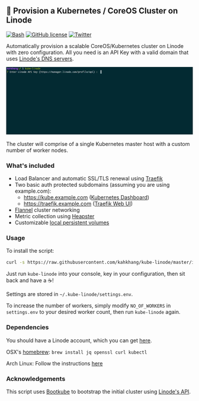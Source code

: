## :whale: Provision a Kubernetes / CoreOS Cluster on Linode
[![Bash](https://img.shields.io/badge/language-Bash-green.svg)](https://github.com/kahkhang/kube-linode) [![GitHub license](https://img.shields.io/badge/license-MIT-blue.svg)](https://raw.githubusercontent.com/kahkhang/kube-linode/master/LICENSE) [![Twitter](https://img.shields.io/twitter/url/https/github.com/kahkhang/kube-linode.svg?style=social)](https://twitter.com/intent/tweet?text=%23kube-linode%20rocks%21&url=%5Bobject%20Object%5D)

Automatically provision a scalable CoreOS/Kubernetes cluster on Linode with zero configuration. All you need is an API Key with a valid domain that uses [Linode's DNS servers](https://www.linode.com/docs/networking/dns/dns-manager-overview#set-domain-names-to-use-linodes-name-servers).

![Demo](demo.gif)

The cluster will comprise of a single Kubernetes master host with a custom number of worker nodes.

### What's included
* Load Balancer and automatic SSL/TLS renewal using [Traefik](https://github.com/containous/traefik)
* Two basic auth protected subdomains (assuming you are using example.com):
  * https://kube.example.com ([Kubernetes Dashboard](https://github.com/kubernetes/dashboard))
  * https://traefik.example.com ([Traefik Web UI](https://github.com/containous/traefik#web-ui))
* [Flannel](https://github.com/coreos/flannel/blob/master/README.md) cluster networking
* Metric collection using [Heapster](https://github.com/kubernetes/heapster)
* Customizable [local persistent volumes](https://github.com/kubernetes-incubator/external-storage/blob/master/local-volume/README.md)

### Usage

To install the script:
```sh
curl -s https://raw.githubusercontent.com/kahkhang/kube-linode/master/install.sh | bash
```

Just run `kube-linode` into your console, key in your configuration, then sit back and have a :coffee:!

Settings are stored in `~/.kube-linode/settings.env`.

To increase the number of workers, simply modify `NO_OF_WORKERS` in `settings.env` to your desired worker count, then run `kube-linode` again.

### Dependencies
You should have a Linode account, which you can get [here](https://www.linode.com/?r=0affaec6ca42ca06f5f2c2d3d8d1ceb354e222c1).

OSX's [homebrew](https://brew.sh/): ``` brew install jq openssl curl kubectl ```

Arch Linux: Follow the instructions [here](https://github.com/kahkhang/kube-linode/issues/4#issuecomment-311601422)

### Acknowledgements
This script uses [Bootkube](https://github.com/kubernetes-incubator/bootkube) to bootstrap the initial cluster using [Linode's API](https://www.linode.com/api).
